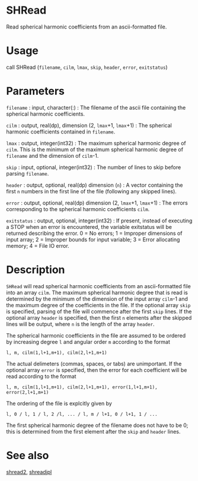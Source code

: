 # SHRead

Read spherical harmonic coefficients from an ascii-formatted file.

# Usage

call SHRead (`filename`, `cilm`, `lmax`, `skip`, `header`, `error`, `exitstatus`)

# Parameters

`filename` : input, character(:)
:   The filename of the ascii file containing the spherical harmonic coefficients.

`cilm` : output, real(dp), dimension (2, `lmax`+1, `lmax`+1)
:   The spherical harmonic coefficients contained in `filename`.

`lmax` : output, integer(int32)
:   The maximum spherical harmonic degree of `cilm`. This is the minimum of the maximum spherical harmonic degree of `filename` and the dimension of `cilm`-1.

`skip` : input, optional, integer(int32)
:   The number of lines to skip before parsing `filename`.

`header` : output, optional, real(dp) dimension (`n`)
:   A vector containing the first `n` numbers in the first line of the file (following any skipped lines).

`error` : output, optional, real(dp) dimension (2, `lmax`+1, `lmax`+1)
:   The errors corresponding to the spherical harmonic coefficients `cilm`.

`exitstatus` : output, optional, integer(int32)
:   If present, instead of executing a STOP when an error is encountered, the variable exitstatus will be returned describing the error. 0 = No errors; 1 = Improper dimensions of input array; 2 = Improper bounds for input variable; 3 = Error allocating memory; 4 = File IO error.

# Description

`SHRead` will read spherical harmonic coefficients from an ascii-formatted file into an array `cilm`. The maximum spherical harmonic degree that is read is determined by the minimum of the dimension of the input array `cilm`-1 and the maximum degree of the coefficients in the file. If the optional array `skip` is specified, parsing of the file will commence after the first `skip` lines. If the optional array `header` is specified, then the first `n` elements after the skipped lines will be output, where `n` is the length of the array `header`.

The spherical harmonic coefficients in the file are assumed to be ordered by increasing degree `l` and angular order `m` according to the format

`l, m, cilm(1,l+1,m+1), cilm(2,l+1,m+1)`

The actual delimeters (commas, spaces, or tabs) are unimportant. If the optional array `error` is specified, then the error for each coefficient will be read according to the format

`l, m, cilm(1,l+1,m+1), cilm(2,l+1,m+1), error(1,l+1,m+1), error(2,l+1,m+1)`

The ordering of the file is explcitly given by

`l, 0 / l, 1 / l, 2 /l, ... / l, m / l+1, 0 / l+1, 1 / ...`

The first spherical harmonic degree of the filename does not have to be 0; this is determined from the first element after the `skip` and `header` lines.

# See also

[shread2](shread2.html), [shreadjpl](shreadjpl.html)
